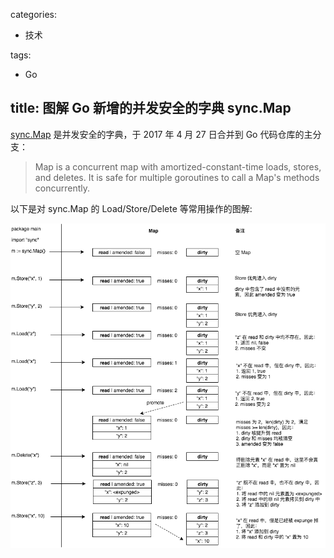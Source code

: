 categories:
- 技术

tags:
- Go

title: 图解 Go 新增的并发安全的字典 sync.Map
---

[sync.Map][1] 是并发安全的字典，于 2017 年 4 月 27 日合并到 Go 代码仓库的主分支：

> Map is a concurrent map with amortized-constant-time loads, stores, and deletes.
> It is safe for multiple goroutines to call a Map's methods concurrently.

以下是对 sync.Map 的 Load/Store/Delete 等常用操作的图解:

![go-sync-map](https://raw.githubusercontent.com/RussellLuo/blog/master/blog/2017/go-sync-map_.png)


[1]: https://github.com/golang/go/blob/master/src/sync/map.go
